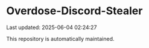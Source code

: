 # Overdose-Discord-Stealer

Last updated: 2025-06-04 02:24:27

This repository is automatically maintained.
